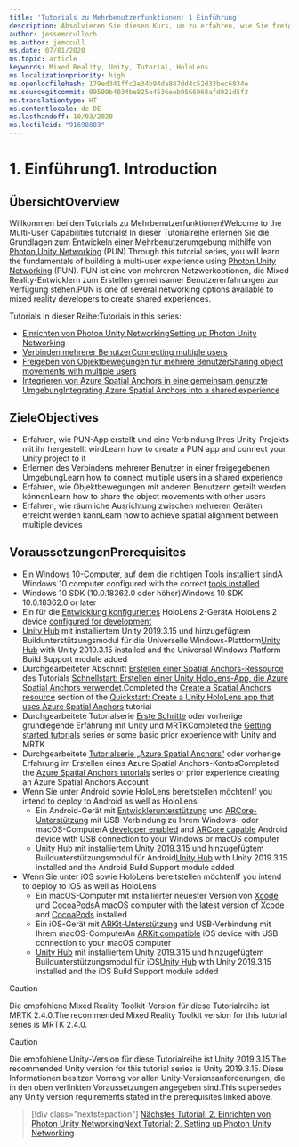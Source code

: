```yaml
---
title: 'Tutorials zu Mehrbenutzerfunktionen: 1 Einführung'
description: Absolvieren Sie diesen Kurs, um zu erfahren, wie Sie freigegebene Mehrbenutzerumgebungen in einer HoloLens 2-Anwendung implementieren.
author: jessemcculloch
ms.author: jemccull
ms.date: 07/01/2020
ms.topic: article
keywords: Mixed Reality, Unity, Tutorial, HoloLens
ms.localizationpriority: high
ms.openlocfilehash: 179ed341ffc2e34b94da887dd4c52d33bec6834e
ms.sourcegitcommit: 09599b4034be825e4536eeb9566968afd021d5f3
ms.translationtype: HT
ms.contentlocale: de-DE
ms.lasthandoff: 10/03/2020
ms.locfileid: "91698803"
---
```

# <a name="1-introduction"></a><span data-ttu-id="a2ad2-105">1. Einführung</span><span class="sxs-lookup"><span data-stu-id="a2ad2-105">1. Introduction</span></span>

## <a name="overview"></a><span data-ttu-id="a2ad2-106">Übersicht</span><span class="sxs-lookup"><span data-stu-id="a2ad2-106">Overview</span></span>

<span data-ttu-id="a2ad2-107">Willkommen bei den Tutorials zu Mehrbenutzerfunktionen!</span><span class="sxs-lookup"><span data-stu-id="a2ad2-107">Welcome to the Multi-User Capabilities tutorials!</span></span> <span data-ttu-id="a2ad2-108">In dieser Tutorialreihe erlernen Sie die Grundlagen zum Entwickeln einer Mehrbenutzerumgebung mithilfe von <a href="https://www.photonengine.com/PUN" target="_blank">Photon Unity Networking</a> (PUN).</span><span class="sxs-lookup"><span data-stu-id="a2ad2-108">Through this tutorial series, you will learn the fundamentals of building a multi-user experience using <a href="https://www.photonengine.com/PUN" target="_blank">Photon Unity Networking</a> (PUN).</span></span> <span data-ttu-id="a2ad2-109">PUN ist eine von mehreren Netzwerkoptionen, die Mixed Reality-Entwicklern zum Erstellen gemeinsamer Benutzererfahrungen zur Verfügung stehen.</span><span class="sxs-lookup"><span data-stu-id="a2ad2-109">PUN is one of several networking options available to mixed reality developers to create shared experiences.</span></span>

<span data-ttu-id="a2ad2-110">Tutorials in dieser Reihe:</span><span class="sxs-lookup"><span data-stu-id="a2ad2-110">Tutorials in this series:</span></span>

* [<span data-ttu-id="a2ad2-111">Einrichten von Photon Unity Networking</span><span class="sxs-lookup"><span data-stu-id="a2ad2-111">Setting up Photon Unity Networking</span></span>](mr-learning-sharing-02.md)
* [<span data-ttu-id="a2ad2-112">Verbinden mehrerer Benutzer</span><span class="sxs-lookup"><span data-stu-id="a2ad2-112">Connecting multiple users</span></span>](mr-learning-sharing-03.md)
* [<span data-ttu-id="a2ad2-113">Freigeben von Objektbewegungen für mehrere Benutzer</span><span class="sxs-lookup"><span data-stu-id="a2ad2-113">Sharing object movements with multiple users</span></span>](mr-learning-sharing-04.md)
* [<span data-ttu-id="a2ad2-114">Integrieren von Azure Spatial Anchors in eine gemeinsam genutzte Umgebung</span><span class="sxs-lookup"><span data-stu-id="a2ad2-114">Integrating Azure Spatial Anchors into a shared experience</span></span>](mr-learning-sharing-05.md)

## <a name="objectives"></a><span data-ttu-id="a2ad2-115">Ziele</span><span class="sxs-lookup"><span data-stu-id="a2ad2-115">Objectives</span></span>

* <span data-ttu-id="a2ad2-116">Erfahren, wie PUN-App erstellt und eine Verbindung Ihres Unity-Projekts mit ihr hergestellt wird</span><span class="sxs-lookup"><span data-stu-id="a2ad2-116">Learn how to create a PUN app and connect your Unity project to it</span></span>
* <span data-ttu-id="a2ad2-117">Erlernen des Verbindens mehrerer Benutzer in einer freigegebenen Umgebung</span><span class="sxs-lookup"><span data-stu-id="a2ad2-117">Learn how to connect multiple users in a shared experience</span></span>
* <span data-ttu-id="a2ad2-118">Erfahren, wie Objektbewegungen mit anderen Benutzern geteilt werden können</span><span class="sxs-lookup"><span data-stu-id="a2ad2-118">Learn how to share the object movements with other users</span></span>
* <span data-ttu-id="a2ad2-119">Erfahren, wie räumliche Ausrichtung zwischen mehreren Geräten erreicht werden kann</span><span class="sxs-lookup"><span data-stu-id="a2ad2-119">Learn how to achieve spatial alignment between multiple devices</span></span>

## <a name="prerequisites"></a><span data-ttu-id="a2ad2-120">Voraussetzungen</span><span class="sxs-lookup"><span data-stu-id="a2ad2-120">Prerequisites</span></span>

* <span data-ttu-id="a2ad2-121">Ein Windows 10-Computer, auf dem die richtigen [Tools installiert](../../install-the-tools.md) sind</span><span class="sxs-lookup"><span data-stu-id="a2ad2-121">A Windows 10 computer configured with the correct [tools installed](../../install-the-tools.md)</span></span>
* <span data-ttu-id="a2ad2-122">Windows 10 SDK (10.0.18362.0 oder höher)</span><span class="sxs-lookup"><span data-stu-id="a2ad2-122">Windows 10 SDK 10.0.18362.0 or later</span></span>
* <span data-ttu-id="a2ad2-123">Ein für die [Entwicklung konfiguriertes](../../platform-capabilities-and-apis/using-visual-studio.md#enabling-developer-mode) HoloLens 2-Gerät</span><span class="sxs-lookup"><span data-stu-id="a2ad2-123">A HoloLens 2 device [configured for development](../../platform-capabilities-and-apis/using-visual-studio.md#enabling-developer-mode)</span></span>
* <span data-ttu-id="a2ad2-124"><a href="https://docs.unity3d.com/Manual/GettingStartedInstallingHub.html" target="_blank">Unity Hub</a> mit installiertem Unity 2019.3.15 und hinzugefügtem Buildunterstützungsmodul für die Universelle Windows-Plattform</span><span class="sxs-lookup"><span data-stu-id="a2ad2-124"><a href="https://docs.unity3d.com/Manual/GettingStartedInstallingHub.html" target="_blank">Unity Hub</a> with Unity 2019.3.15 installed and the Universal Windows Platform Build Support module added</span></span>
* <span data-ttu-id="a2ad2-125">Durchgearbeiteter Abschnitt [Erstellen einer Spatial Anchors-Ressource](https://docs.microsoft.com/azure/spatial-anchors/quickstarts/get-started-unity-hololens#create-a-spatial-anchors-resource) des Tutorials [Schnellstart: Erstellen einer Unity HoloLens-App, die Azure Spatial Anchors verwendet](https://docs.microsoft.com/azure/spatial-anchors/quickstarts/get-started-unity-hololens).</span><span class="sxs-lookup"><span data-stu-id="a2ad2-125">Completed the [Create a Spatial Anchors resource](https://docs.microsoft.com/azure/spatial-anchors/quickstarts/get-started-unity-hololens#create-a-spatial-anchors-resource) section of the [Quickstart: Create a Unity HoloLens app that uses Azure Spatial Anchors](https://docs.microsoft.com/azure/spatial-anchors/quickstarts/get-started-unity-hololens) tutorial</span></span>
* <span data-ttu-id="a2ad2-126">Durchgearbeitete Tutorialserie [Erste Schritte](mr-learning-base-01.md) oder vorherige grundlegende Erfahrung mit Unity und MRTK</span><span class="sxs-lookup"><span data-stu-id="a2ad2-126">Completed the [Getting started tutorials](mr-learning-base-01.md) series or some basic prior experience with Unity and MRTK</span></span>
* <span data-ttu-id="a2ad2-127">Durchgearbeitete [Tutorialserie „Azure Spatial Anchors“](mr-learning-asa-01.md) oder vorherige Erfahrung im Erstellen eines Azure Spatial Anchors-Kontos</span><span class="sxs-lookup"><span data-stu-id="a2ad2-127">Completed the [Azure Spatial Anchors tutorials](mr-learning-asa-01.md) series or prior experience creating an Azure Spatial Anchors Account</span></span>
* <span data-ttu-id="a2ad2-128">Wenn Sie unter Android sowie HoloLens bereitstellen möchten</span><span class="sxs-lookup"><span data-stu-id="a2ad2-128">If you intend to deploy to Android as well as HoloLens</span></span>
  * <span data-ttu-id="a2ad2-129">Ein Android-Gerät mit <a href="https://developer.android.com/studio/debug/dev-options" target="_blank">Entwicklerunterstützung</a> und <a href="https://developers.google.com/ar/discover/supported-devices" target="_blank">ARCore-Unterstützung</a> mit USB-Verbindung zu Ihrem Windows- oder macOS-Computer</span><span class="sxs-lookup"><span data-stu-id="a2ad2-129">A <a href="https://developer.android.com/studio/debug/dev-options" target="_blank">developer enabled</a> and <a href="https://developers.google.com/ar/discover/supported-devices" target="_blank">ARCore capable</a> Android device with USB connection to your Windows or macOS computer</span></span>
  * <span data-ttu-id="a2ad2-130"><a href="https://docs.unity3d.com/Manual/GettingStartedInstallingHub.html" target="_blank">Unity Hub</a> mit installiertem Unity 2019.3.15 und hinzugefügtem Buildunterstützungsmodul für Android</span><span class="sxs-lookup"><span data-stu-id="a2ad2-130"><a href="https://docs.unity3d.com/Manual/GettingStartedInstallingHub.html" target="_blank">Unity Hub</a> with Unity 2019.3.15 installed and the Android Build Support module added</span></span>
* <span data-ttu-id="a2ad2-131">Wenn Sie unter iOS sowie HoloLens bereitstellen möchten</span><span class="sxs-lookup"><span data-stu-id="a2ad2-131">If you intend to deploy to iOS as well as HoloLens</span></span>
  * <span data-ttu-id="a2ad2-132">Ein macOS-Computer mit installierter neuester Version von <a href="https://geo.itunes.apple.com/us/app/xcode/id497799835?mt=12" target="_blank">Xcode</a> und <a href="https://cocoapods.org" target="_blank">CocoaPods</a></span><span class="sxs-lookup"><span data-stu-id="a2ad2-132">A macOS computer with the latest version of <a href="https://geo.itunes.apple.com/us/app/xcode/id497799835?mt=12" target="_blank">Xcode</a> and <a href="https://cocoapods.org" target="_blank">CocoaPods</a> installed</span></span>
  * <span data-ttu-id="a2ad2-133">Ein iOS-Gerät mit <a href="https://developer.apple.com/documentation/arkit/verifying_device_support_and_user_permission" target="_blank">ARKit-Unterstützung</a> und USB-Verbindung mit Ihrem macOS-Computer</span><span class="sxs-lookup"><span data-stu-id="a2ad2-133">An <a href="https://developer.apple.com/documentation/arkit/verifying_device_support_and_user_permission" target="_blank">ARKit compatible</a> iOS device with USB connection to your macOS computer</span></span>
  * <span data-ttu-id="a2ad2-134"><a href="https://docs.unity3d.com/Manual/GettingStartedInstallingHub.html" target="_blank">Unity Hub</a> mit installiertem Unity 2019.3.15 und hinzugefügtem Buildunterstützungsmodul für iOS</span><span class="sxs-lookup"><span data-stu-id="a2ad2-134"><a href="https://docs.unity3d.com/Manual/GettingStartedInstallingHub.html" target="_blank">Unity Hub</a> with Unity 2019.3.15 installed and the iOS Build Support module added</span></span>

> [!CAUTION]
> <span data-ttu-id="a2ad2-135">Die empfohlene Mixed Reality Toolkit-Version für diese Tutorialreihe ist MRTK 2.4.0.</span><span class="sxs-lookup"><span data-stu-id="a2ad2-135">The recommended Mixed Reality Toolkit version for this tutorial series is MRTK 2.4.0.</span></span>

> [!CAUTION]
> <span data-ttu-id="a2ad2-136">Die empfohlene Unity-Version für diese Tutorialreihe ist Unity 2019.3.15.</span><span class="sxs-lookup"><span data-stu-id="a2ad2-136">The recommended Unity version for this tutorial series is Unity 2019.3.15.</span></span> <span data-ttu-id="a2ad2-137">Diese Informationen besitzen Vorrang vor allen Unity-Versionsanforderungen, die in den oben verlinkten Voraussetzungen angegeben sind.</span><span class="sxs-lookup"><span data-stu-id="a2ad2-137">This supersedes any Unity version requirements stated in the prerequisites linked above.</span></span>

> [!div class="nextstepaction"]
> [<span data-ttu-id="a2ad2-138">Nächstes Tutorial: 2. Einrichten von Photon Unity Networking</span><span class="sxs-lookup"><span data-stu-id="a2ad2-138">Next Tutorial: 2. Setting up Photon Unity Networking</span></span>](mr-learning-sharing-02.md)

